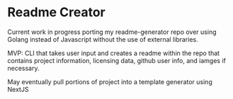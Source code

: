 # Readme Creator

Current work in progress porting my readme-generator repo over using Golang instead of Javascript without the use of external libraries. 

MVP: CLI that takes user input and creates a readme within the repo that contains project information, licensing data, github user info, and iamges if necessary.

May eventually pull portions of project into a template generator using NextJS